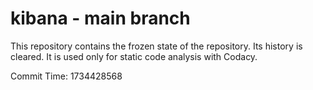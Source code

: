 # kibana - main branch

This repository contains the frozen state of the repository.
Its history is cleared. It is used only for static code
analysis with Codacy.

Commit Time: 1734428568